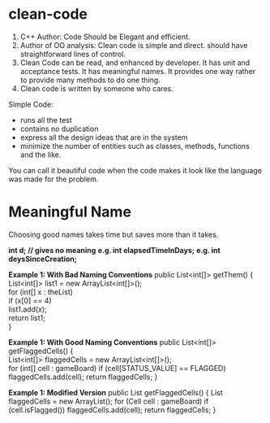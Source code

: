 # clean-code
1. C++ Author: Code Should be Elegant and efficient. 
2. Author of OO analysis: Clean code is simple and direct. should have straightforward lines of control. 
3. Clean Code can be read, and enhanced by developer. It has unit and acceptance tests. It has meaningful names. It provides one way rather to provide many methods to do one thing. 
4. Clean code is written by someone who cares.

Simple Code:
* runs all the test
* contains no duplication
* express all the design ideas that are in the system
* minimize the number of entities such as classes, methods, functions and the like. 

You can call it beautiful code when the code makes it look like the language was made for the problem. 

# Meaningful Name
Choosing good names takes time but saves more than it takes.

**int d; // gives no meaning**
**e.g. int elapsedTimeInDays;**
**e.g. int deysSinceCreation;**

**Example 1: With Bad Naming Conventions** 
public List<int[]> getThem() {<br/>
List<int[]> list1 = new ArrayList<int[]>();<br/>
for (int[] x : theList)<br/>
if (x[0] == 4)<br/>
list1.add(x);<br/>
return list1;<br/>
}

**Example 1: With Good Naming Conventions**
public List<int[]> getFlaggedCells() {<br/>
List<int[]> flaggedCells = new ArrayList<int[]>();<br/>
for (int[] cell : gameBoard)
if (cell[STATUS_VALUE] == FLAGGED)
flaggedCells.add(cell);
return flaggedCells;
}

**Example 1: Modified Version**
public List<Cell> getFlaggedCells() {
List<Cell> flaggedCells = new ArrayList<Cell>();
for (Cell cell : gameBoard)
if (cell.isFlagged())
flaggedCells.add(cell);
return flaggedCells;
}

